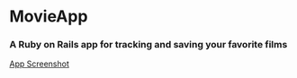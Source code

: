 # MovieApp
### A Ruby on Rails app for tracking and saving your favorite films

[App Screenshot](http://i.imgur.com/1kd38fl.png)
